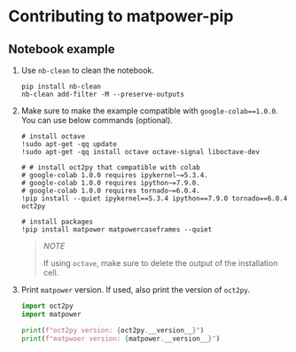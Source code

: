 # Contributing to matpower-pip

## Notebook example

1. Use `nb-clean` to clean the notebook.

    ```shell
    pip install nb-clean
    nb-clean add-filter -M --preserve-outputs
    ```

1. Make sure to make the example compatible with `google-colab==1.0.0`. You can use below commands (optional).

    ```ipython
    # install octave
    !sudo apt-get -qq update
    !sudo apt-get -qq install octave octave-signal liboctave-dev

    # # install oct2py that compatible with colab
    # google-colab 1.0.0 requires ipykernel~=5.3.4.
    # google-colab 1.0.0 requires ipython~=7.9.0.
    # google-colab 1.0.0 requires tornado~=6.0.4.
    !pip install --quiet ipykernel==5.3.4 ipython==7.9.0 tornado==6.0.4 oct2py

    # install packages
    !pip install matpower matpowercaseframes --quiet
    ```

    > *NOTE*
    >
    > If using `octave`, make sure to delete the output of the installation cell.

1. Print `matpower` version. If used, also print the version of `oct2py`.

    ```python
    import oct2py
    import matpower

    print(f"oct2py version: {oct2py.__version__}")
    print(f"matpwoer version: {matpower.__version__}")
    ```
